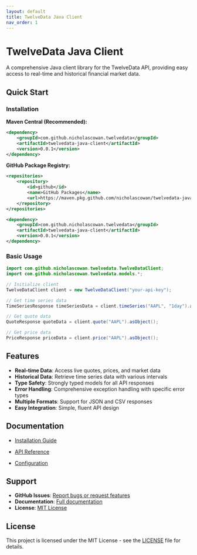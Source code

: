 ```yaml
---
layout: default
title: TwelveData Java Client
nav_order: 1
---
```


# TwelveData Java Client

A comprehensive Java client library for the TwelveData API, providing easy access to real-time and historical financial market data.

## Quick Start

### Installation

**Maven Central (Recommended):**
```xml
<dependency>
    <groupId>com.github.nicholascowan.twelvedata</groupId>
    <artifactId>twelvedata-java-client</artifactId>
    <version>0.0.1</version>
</dependency>
```

**GitHub Package Registry:**
```xml
<repositories>
    <repository>
        <id>github</id>
        <name>GitHub Packages</name>
        <url>https://maven.pkg.github.com/nicholascowan/twelvedata-java-client</url>
    </repository>
</repositories>

<dependency>
    <groupId>com.github.nicholascowan.twelvedata</groupId>
    <artifactId>twelvedata-java-client</artifactId>
    <version>0.0.1</version>
</dependency>
```

### Basic Usage

```java
import com.github.nicholascowan.twelvedata.TwelveDataClient;
import com.github.nicholascowan.twelvedata.models.*;

// Initialize client
TwelveDataClient client = new TwelveDataClient("your-api-key");

// Get time series data
TimeSeriesResponse timeSeriesData = client.timeSeries("AAPL", "1day").asObject();

// Get quote data
QuoteResponse quoteData = client.quote("AAPL").asObject();

// Get price data
PriceResponse priceData = client.price("AAPL").asObject();
```

## Features

- **Real-time Data**: Access live quotes, prices, and market data
- **Historical Data**: Retrieve time series data with various intervals
- **Type Safety**: Strongly typed models for all API responses
- **Error Handling**: Comprehensive exception handling with specific error types
- **Multiple Formats**: Support for JSON and CSV responses
- **Easy Integration**: Simple, fluent API design

## Documentation

- [Installation Guide](installation.md)
- [API Reference](api-reference.md)

- [Configuration](configuration.md)

## Support

- **GitHub Issues**: [Report bugs or request features](https://github.com/nicholascowan/twelvedata-java-client/issues)
- **Documentation**: [Full documentation](https://github.com/nicholascowan/twelvedata-java-client)
- **License**: [MIT License](LICENSE.txt)

## License

This project is licensed under the MIT License - see the [LICENSE](LICENSE.txt) file for details. 